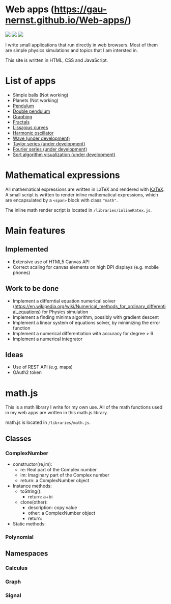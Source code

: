 Web apps (https://gau-nernst.github.io/Web-apps/)
==================

<img src="https://img.shields.io/github/repo-size/gau-nernst/Web-apps.svg">
<img src="https://img.shields.io/github/languages/top/gau-nernst/Web-apps.svg">
<img src="https://img.shields.io/github/license/gau-nernst/Web-apps.svg">

I write small applications that run directly in web browsers. Most of them are simple physics simulations and topics that I am intersted in.

This site is written in HTML, CSS and JavaScript.

# List of apps

<ul>
    <li>Simple balls (Not working)</li>
    <li>Planets (Not working)</li>
    <li><a href="https://gau-nernst.github.io/Web-apps/pendulum/">Pendulum</a></li>
    <li><a href="https://gau-nernst.github.io/Web-apps/double-pendulum/">Double pendulum</a></li>
    <li><a href="https://gau-nernst.github.io/Web-apps/graphing/">Graphing</a></li>
    <li><a href="https://gau-nernst.github.io/Web-apps/fractals/">Fractals</a></li>
    <li><a href="https://gau-nernst.github.io/Web-apps/lissajous/">Lissajous curves</a></li>
    <li><a href="https://gau-nernst.github.io/Web-apps/oscillator/">Harmonic oscillator</a></li>
    <li><a href="https://gau-nernst.github.io/Web-apps/wave/">Wave (under development)</a></li>
    <li><a href="https://gau-nernst.github.io/Web-apps/taylor-series/">Taylor series (under development)</a></li>
    <li><a href="https://gau-nernst.github.io/Web-apps/fourier-series/">Fourier series (under development)</a></li>
    <li><a href="https://gau-nernst.github.io/Web-apps/sort/">Sort algorithm visualization (under development)</a></li>
</ul>

# Mathematical expressions

All mathematical expressions are written in LaTeX and rendered with [KaTeX](https://github.com/KaTeX/KaTeX). A small script is written to render inline mathematical expressions, which are encapsulated by a `<span>` block with class `"math"`.

The inline math render script is located in `/libraries/inlineKatex.js`.

# Main features

## Implemented

- Extensive use of HTML5 Canvas API
- Correct scaling for canvas elements on high DPI displays (e.g. mobile phones)

## Work to be done

- Implement a differntial equation numerical solver (https://en.wikipedia.org/wiki/Numerical_methods_for_ordinary_differential_equations) for Physics simulation
- Implement a finding minima algorithm, possibly with gradient descent
- Implement a linear system of equations solver, by minimizing the error function
- Implement a numerical differentiation with accuracy for degree > 6
- Implement a numerical integrator

## Ideas

- Use of REST API (e.g. maps)
- OAuth2 token

# math.js

This is a math library I write for my own use. All of the math functions used in my web apps are written in this math.js library.

math.js is located in `/libraries/math.js`.

## Classes

### ComplexNumber

- constructor(re,im):
    - re: Real part of the Complex number
    - im: Imaginary part of the Complex number
    - return: a ComplexNumber object
- Instance methods:
    - toString():
        - return: a+bi
    - clone(other):
        - description: copy value 
        - other: a ComplexNumber object
        - return: 
- Static methods:

### Polynomial

## Namespaces

### Calculus

### Graph

### Signal

